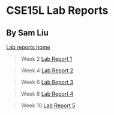 # CSE15L Lab Reports
## By Sam Liu
[Lab reports home](https://sll002.github.io/cse15l-lab-reports/)


>Week 2
[Lab Report 1](lab-report-1-week-2.html)

>Week 4
[Lab Report 2](lab-report-2-week-4.html)

>Week 6
[Lab Report 3](lab-report-3-week-6.html)

>Week 8
[Lab Report 4](lab-report-4-week-8.html)

>Week 10
[Lab Report 5](lab-report-5-week-10.html)